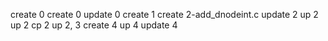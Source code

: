 
create 0
create 0
update 0
create 1
create 2-add_dnodeint.c
update 2
up 2
up 2
cp 2
up 2, 3
create 4
up 4
update 4
